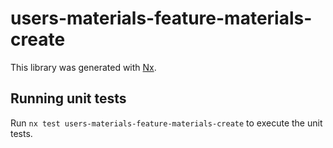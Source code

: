 # users-materials-feature-materials-create

This library was generated with [Nx](https://nx.dev).

## Running unit tests

Run `nx test users-materials-feature-materials-create` to execute the unit tests.
